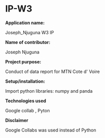 # IP-W3
**Application name:**

Joseph_Njuguna W3 IP

**Name of contributor:**

Joseph Njuguna

**Project purpose:**

Conduct of data report for MTN Cote d' Voire

**Setup/installation:**

Import python libraries: numpy and panda

**Technologies used** 

Google collab , Pyton

**Disclaimer**

Google Collabs was used instead of Python 
